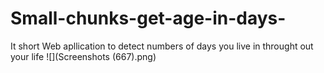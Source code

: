 # Small-chunks-get-age-in-days-
It short Web apllication to detect numbers of days  you live in  throught out your life
![](Screenshots (667).png)

